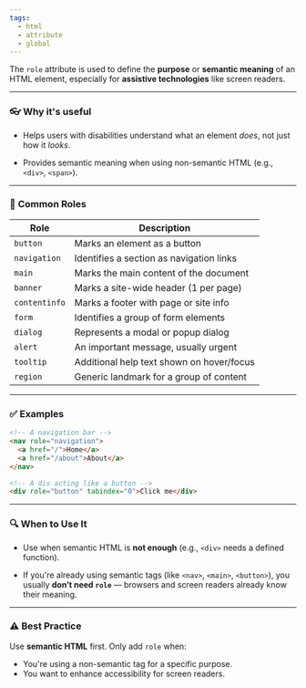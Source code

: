 ```yaml
---
tags:
  - html
  - attribute
  - global
---
```


The `role` attribute is used to define the **purpose** or **semantic meaning** of an HTML element, especially for **assistive technologies** like screen readers.

---

### 👓 **Why it's useful**

- Helps users with disabilities understand what an element _does_, not just how it _looks_.
    
- Provides semantic meaning when using non-semantic HTML (e.g., `<div>`, `<span>`).
    

---

### 📌 **Common Roles**

|Role|Description|
|---|---|
|`button`|Marks an element as a button|
|`navigation`|Identifies a section as navigation links|
|`main`|Marks the main content of the document|
|`banner`|Marks a site-wide header (1 per page)|
|`contentinfo`|Marks a footer with page or site info|
|`form`|Identifies a group of form elements|
|`dialog`|Represents a modal or popup dialog|
|`alert`|An important message, usually urgent|
|`tooltip`|Additional help text shown on hover/focus|
|`region`|Generic landmark for a group of content|

---

### ✅ **Examples**

```html
<!-- A navigation bar -->
<nav role="navigation">
  <a href="/">Home</a>
  <a href="/about">About</a>
</nav>

<!-- A div acting like a button -->
<div role="button" tabindex="0">Click me</div>
```

---

### 🔍 **When to Use It**

- Use when semantic HTML is **not enough** (e.g., `<div>` needs a defined function).
    
- If you're already using semantic tags (like `<nav>`, `<main>`, `<button>`), you usually **don’t need `role`** — browsers and screen readers already know their meaning.
    

---

### ⚠️ **Best Practice**

Use **semantic HTML** first. Only add `role` when:
- You're using a non-semantic tag for a specific purpose.
- You want to enhance accessibility for screen readers.